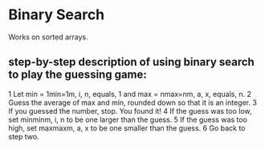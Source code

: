 # Binary Search
Works on sorted arrays. 

## step-by-step description of using binary search to play the guessing game:
1 Let min = 1min=1m, i, n, equals, 1 and max = nmax=nm, a, x, equals, n.
2 Guess the average of max and min, rounded down so that it is an integer.
3 If you guessed the number, stop. You found it!
4 If the guess was too low, set minminm, i, n to be one larger than the guess.
5 If the guess was too high, set maxmaxm, a, x to be one smaller than the guess.
6 Go back to step two.
